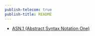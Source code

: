 ```yaml
---
publish-telecom: true
publish-title: README
---
```



- [ASN.1 (Abstract Syntax Notation One)](ASN.1%20(Abstract%20Syntax%20Notation%20One).md)
